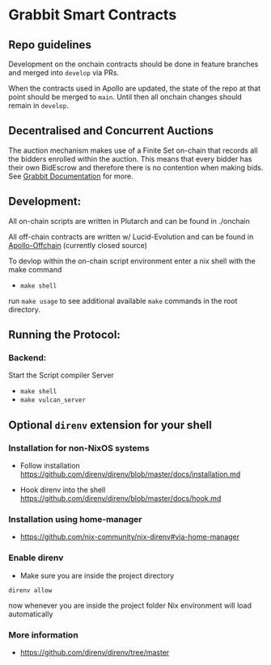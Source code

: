 # Grabbit Smart Contracts

## Repo guidelines

Development on the onchain contracts should be done in feature branches and merged into `develop` via PRs. 

When the contracts used in Apollo are updated, the state of the repo at that point should be merged to `main`. Until then all onchain changes should remain in `develop`.

## Decentralised and Concurrent Auctions
The auction mechanism makes use of a Finite Set on-chain that records all the bidders enrolled within the auction. This means that every bidder has their own BidEscrow and therefore there is no contention when making bids. See [Grabbit Documentation](https://github.com/ikigai-github/grabbit-documentation) for more.

## Development:

All on-chain scripts are written in Plutarch and can be found in ./onchain

All off-chain contracts are written w/ Lucid-Evolution and can be found in [Apollo-Offchain](https://github.com/ikigai-github/apollo-offchain) (currently closed source)

To devlop within the on-chain script environment enter a nix shell with the make command
- `make shell`

run `make usage` to see additional available `make` commands in the root directory. 

## Running the Protocol:
### Backend:
Start the Script compiler Server
- `make shell`
- `make vulcan_server`

## Optional `direnv` extension for your shell

### Installation for non-NixOS systems

* Follow installation
https://github.com/direnv/direnv/blob/master/docs/installation.md

* Hook direnv into the shell
https://github.com/direnv/direnv/blob/master/docs/hook.md

### Installation using home-manager

* https://github.com/nix-community/nix-direnv#via-home-manager

### Enable direnv

* Make sure you are inside the project directory

```
direnv allow
```
now whenever you are inside the project folder Nix environment will load automatically

### More information
* https://github.com/direnv/direnv/tree/master

